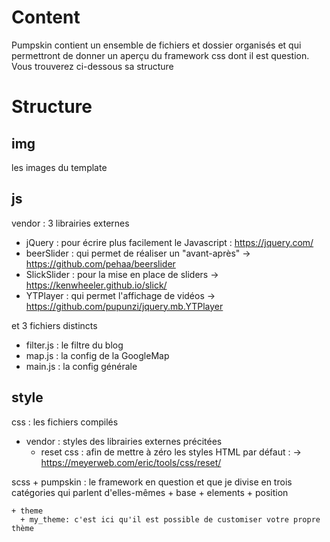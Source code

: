 Content
=======
Pumpskin contient un ensemble de fichiers et dossier organisés et qui permettront de donner un aperçu du framework css dont il est question.
Vous trouverez ci-dessous sa structure

Structure
=========

img
---
  les images du template


js
---
  vendor : 3 librairies externes
  + jQuery : pour écrire plus facilement le Javascript : https://jquery.com/
  + beerSlider : qui permet de réaliser un "avant-après" -> https://github.com/pehaa/beerslider
  + SlickSlider : pour la mise en place de sliders -> https://kenwheeler.github.io/slick/
  + YTPlayer : qui permet l'affichage de vidéos -> https://github.com/pupunzi/jquery.mb.YTPlayer


  et 3 fichiers distincts
  + filter.js : le filtre du blog
  + map.js : la config de la GoogleMap
  + main.js : la config générale


style
-----
  css : les fichiers compilés
  + vendor : styles des librairies externes précitées
    + reset css : afin de mettre à zéro les styles HTML par défaut : -> https://meyerweb.com/eric/tools/css/reset/

  scss
    + pumpskin : le framework en question et que je divise en trois catégories qui parlent d'elles-mêmes
      + base
      + elements
      + position

    + theme
      + my_theme: c'est ici qu'il est possible de customiser votre propre thème